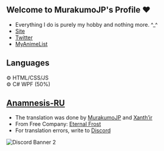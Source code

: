 ## Welcome to MurakumoJP's Profile ❤
- Everything I do is purely my hobby and nothing more. ^_^
- [Site](https://murakumo-jp.github.io/)
- [Twitter](https://twitter.com/MurakumoJP)
- [MyAnimeList](https://myanimelist.net/profile/MurakumoJP)
## Languages

⚙ HTML/CSS/JS
</br>
⚙ C# WPF (50%)

## [Anamnesis-RU](https://github.com/Murakumo-JP/AnamnesisRU)

- The translation was done by [MurakumoJP](https://twitter.com/MurakumoJP) and [Xanth’ir](https://twitter.com/XanthirV)
- From Free Company: [Eternal Frost](https://eu.finalfantasyxiv.com/lodestone/freecompany/9234631035923326442/)
- For translation errors, write to [Discord](https://discord.gg/YfBkJwVpA7)

![Discord Banner 2](https://discordapp.com/api/guilds/738372498529452032/widget.png?style=banner2)
